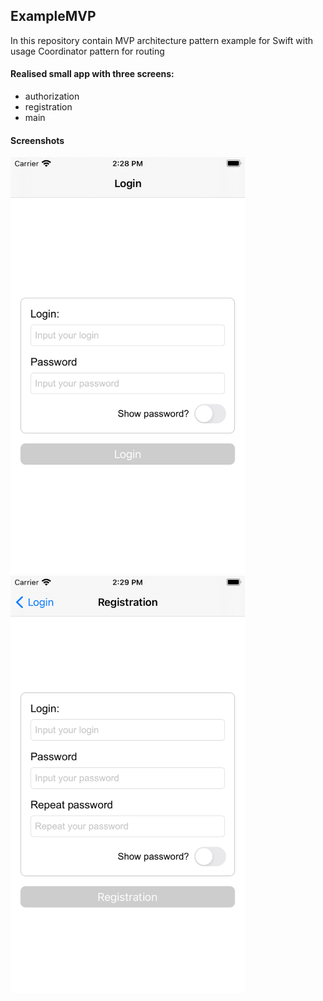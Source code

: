 ## ExampleMVP

In this repository contain MVP architecture pattern example for Swift with usage Coordinator pattern for routing

#### Realised small app with three screens:

- authorization
- registration
- main

#### Screenshots
<img src="https://github.com/EgorErmin/ExampleMVP/blob/main/images/Simulator%20Screen%20Shot%20-%20iPhone%20SE%20(2nd%20generation)%20-%202021-03-03%20at%2014.28.40.png?raw=true" width="375" height="667"/>

<img src="https://github.com/EgorErmin/ExampleMVP/blob/main/images/Simulator%20Screen%20Shot%20-%20iPhone%20SE%20(2nd%20generation)%20-%202021-03-03%20at%2014.29.00.png?raw=true" width="375" height="667"/>
